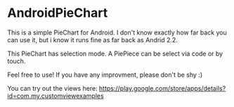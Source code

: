 AndroidPieChart
===============

This is a simple PieChart for Android.
I don't know exactly how far back you can use it,
but i know it runs fine as far back as Andrid 2.2.

This PieChart has selection mode.
A PiePiece can be select via code or by touch.

Feel free to use!
If you have any improvment, please don't be shy :)

You can try out the views here: https://play.google.com/store/apps/details?id=com.my.customviewexamples
